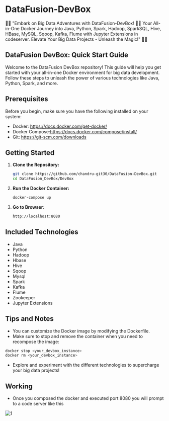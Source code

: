 # DataFusion-DevBox
🚀✨ "Embark on Big Data Adventures with DataFusion-DevBox! 🐍🚀 Your All-in-One Docker Journey into Java, Python, Spark, Hadoop,  SparkSQL, Hive, HBase, MySQL, Sqoop, Kafka, Flume with Jupyter Extensions in codeserver. Elevate Your Big Data Projects - Unleash the Magic!" 🌟🔥

## DataFusion DevBox: Quick Start Guide
Welcome to the DataFusion DevBox repository! This guide will help you get started with your all-in-one Docker environment for big data development. Follow these steps to unleash the power of various technologies like Java, Python, Spark, and more.

## Prerequisites
Before you begin, make sure you have the following installed on your system:

- Docker: https://docs.docker.com/get-docker/
- Docker Compose:https://docs.docker.com/compose/install/
- Git: https://git-scm.com/downloads

## Getting Started

1. **Clone the Repository:**
   ```bash
   git clone https://github.com/chandru-git30/DataFusion-DevBox.git
   cd DataFusion_DevBox/DevBox
   ```
2. **Run the Docker Container:**
   ```bash
   docker-compose up
   ```
3. **Go to Browser:**
   ```bash
   http://localhost:8080
   ```
## Included Technologies
- Java
- Python
- Hadoop
- Hbase
- Hive
- Sqoop
- Mysql
- Spark
- Kafka
- Flume
- Zookeeper
- Jupyter Extensions

## Tips and Notes
- You can customize the Docker image by modifying the Dockerfile.
- Make sure to stop and remove the container when you need to recompose the image:
```bash
docker stop <your_devbox_instance>
docker rm <your_devbox_instance>
```
- Explore and experiment with the different technologies to supercharge your big data projects!

## Working
- Once you composed the docker and executed port 8080 you will prompt to a code server like this

![1](https://github.com/chandru-git30/DataFusion-DevBox/assets/82560086/f467caf1-a596-4e9d-a032-59f177d0ecb2)








  
